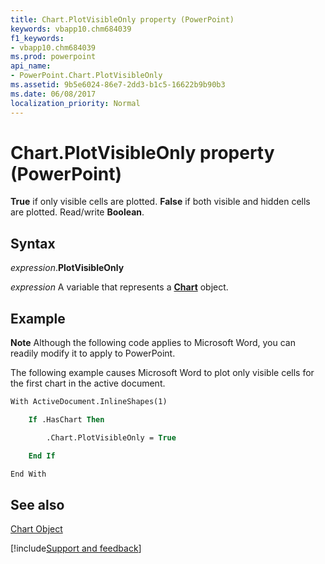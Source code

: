 ```yaml
---
title: Chart.PlotVisibleOnly property (PowerPoint)
keywords: vbapp10.chm684039
f1_keywords:
- vbapp10.chm684039
ms.prod: powerpoint
api_name:
- PowerPoint.Chart.PlotVisibleOnly
ms.assetid: 9b5e6024-86e7-2dd3-b1c5-16622b9b90b3
ms.date: 06/08/2017
localization_priority: Normal
---
```



# Chart.PlotVisibleOnly property (PowerPoint)

 **True** if only visible cells are plotted. **False** if both visible and hidden cells are plotted. Read/write **Boolean**.


## Syntax

_expression_.**PlotVisibleOnly**

_expression_ A variable that represents a **[Chart](PowerPoint.Chart.md)** object.


## Example




 **Note**  Although the following code applies to Microsoft Word, you can readily modify it to apply to PowerPoint.

The following example causes Microsoft Word to plot only visible cells for the first chart in the active document.




```vb
With ActiveDocument.InlineShapes(1)

    If .HasChart Then

        .Chart.PlotVisibleOnly = True

    End If

End With
```


## See also


[Chart Object](PowerPoint.Chart.md)

[!include[Support and feedback](~/includes/feedback-boilerplate.md)]